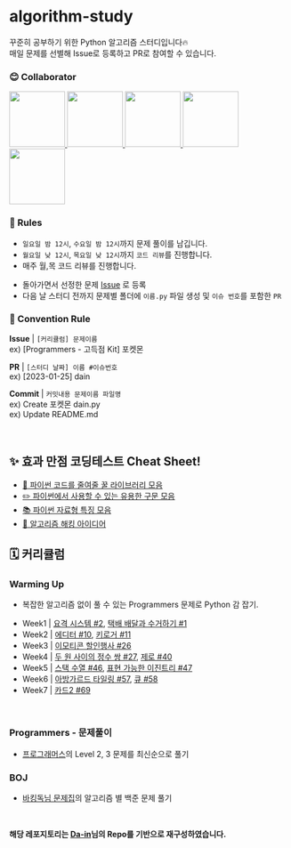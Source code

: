 # algorithm-study

꾸준히 공부하기 위한 Python 알고리즘 스터디입니다🔥  
매일 문제를 선별해 Issue로 등록하고 PR로 참여할 수 있습니다.

### 😊 Collaborator

<div>
  <a href="https://github.com/ksumini">
    <img src="https://avatars.githubusercontent.com/u/70088803?v=4" width="100" style="max-width: 100%;">
  </a>
  <a href="https://github.com/y2r1m">
    <img src="https://avatars.githubusercontent.com/u/69053602?v=4" width="100" style="max-width: 100%;">
  </a>
  <a href="https://github.com/limstonestone">
    <img src="https://avatars.githubusercontent.com/u/86715604?v=4" width="100" style="max-width: 100%;">
  </a>
  <a href="https://github.com/Woo-Yeol">
    <img src="https://avatars.githubusercontent.com/u/63551948?v=4" width="100" style="max-width: 100%;">
  </a>
  <a href="https://github.com/zsmalla">
    <img src="https://avatars.githubusercontent.com/u/72483874?v=4" width="100" style="max-width: 100%;">
  </a>
</div>

### 📢 Rules

- `일요일 밤 12시`, `수요일 밤 12시`까지 문제 풀이를 남깁니다.
- `월요일 낮 12시`, `목요일 낮 12시`까지 `코드 리뷰`를 진행합니다.
- 매주 월,목 코드 리뷰를 진행합니다.
<!-- `오전 10시` 온라인 스터디에서 `코드 리뷰` 및 `문제 선정` _주말, 공휴일 제외_ -->
- 돌아가면서 선정한 문제 [Issue](https://github.com/RecoRecoNi/Algorithm-Study/issues) 로 등록
- 다음 날 스터디 전까지 문제별 폴더에 `이름.py` 파일 생성 및 `이슈 번호`를 포함한 `PR`

<!-- > 🚨 실패시 벌금 2배씩 증가 `1000*(2^n)` 취업 후 일괄 납부😊 중도 포기시 누적 벌금 \* 10배   -->
<!-- > 유고 사유 | 익일 코딩테스트 및 면접, 질병(인증 필요) -->

### 🌈 Convention Rule

**Issue** | `[커리큘럼] 문제이름`  
ex) [Programmers - 고득점 Kit] 포켓몬

**PR** | `[스터디 날짜] 이름 #이슈번호`  
ex) [2023-01-25] dain

**Commit** | `커밋내용 문제이름 파일명`  
ex) Create 포켓몬 dain.py  
ex) Update README.md

<br/>

## ✨ 효과 만점 코딩테스트 Cheat Sheet!

- [🍯 파이썬 코드를 줄여줄 꿀 라이브러리 모음](./%E2%9C%A8%20%ED%9A%A8%EA%B3%BC%20%EB%A7%8C%EC%A0%90%20%EC%BD%94%EB%94%A9%ED%85%8C%EC%8A%A4%ED%8A%B8%20Cheat%20Sheet!/%F0%9F%8D%AF%20%EC%BD%94%EB%93%9C%EB%A5%BC%20%EC%A4%84%EC%97%AC%EC%A4%84%20%EA%BF%80%20%EB%9D%BC%EC%9D%B4%EB%B8%8C%EB%9F%AC%EB%A6%AC%20%EB%AA%A8%EC%9D%8C.md)
- [✏️ 파이썬에서 사용할 수 있는 유용한 구문 모음](./%E2%9C%A8%20%ED%9A%A8%EA%B3%BC%20%EB%A7%8C%EC%A0%90%20%EC%BD%94%EB%94%A9%ED%85%8C%EC%8A%A4%ED%8A%B8%20Cheat%20Sheet!/%E2%9C%8F%EF%B8%8F%20%ED%8C%8C%EC%9D%B4%EC%8D%AC%EC%97%90%EC%84%9C%20%EC%82%AC%EC%9A%A9%ED%95%A0%20%EC%88%98%20%EC%9E%88%EB%8A%94%20%EC%9C%A0%EC%9A%A9%ED%95%9C%20%EA%B5%AC%EB%AC%B8%20%EB%AA%A8%EC%9D%8C.md)
- [📚 파이썬 자료형 특징 모음](./%E2%9C%A8%20%ED%9A%A8%EA%B3%BC%20%EB%A7%8C%EC%A0%90%20%EC%BD%94%EB%94%A9%ED%85%8C%EC%8A%A4%ED%8A%B8%20Cheat%20Sheet!/%F0%9F%93%9A%20%ED%8C%8C%EC%9D%B4%EC%8D%AC%20%EC%9E%90%EB%A3%8C%ED%98%95%20%ED%8A%B9%EC%A7%95%20%EB%AA%A8%EC%9D%8C.md)
- [🚀 알고리즘 해킹 아이디어](./%E2%9C%A8%20%ED%9A%A8%EA%B3%BC%20%EB%A7%8C%EC%A0%90%20%EC%BD%94%EB%94%A9%ED%85%8C%EC%8A%A4%ED%8A%B8%20Cheat%20Sheet!/%F0%9F%9A%80%20%EC%95%8C%EA%B3%A0%EB%A6%AC%EC%A6%98%20%ED%95%B4%ED%82%B9%20%EC%95%84%EC%9D%B4%EB%94%94%EC%96%B4.md)
  <br/>

## 🗓️ 커리큘럼

### Warming Up

- 복잡한 알고리즘 없이 풀 수 있는 Programmers 문제로 Python 감 잡기.

<!-- ex) Week1 | [Problem #1](link) [Problem #2](link) -->
- Week1 | [요격 시스템 #2](https://github.com/RecoRecoNi/Algorithm-Study/issues/2), [택배 배달과 수거하기 #1](https://github.com/RecoRecoNi/Algorithm-Study/issues/1)
- Week2 | [에디터 #10](https://github.com/RecoRecoNi/Algorithm-Study/issues/10), [키로거 #11](https://github.com/RecoRecoNi/Algorithm-Study/issues/11)
- Week3 | [이모티콘 할인행사 #26](https://github.com/RecoRecoNi/Algorithm-Study/issues/26) 
- Week4 | [두 원 사이의 정수 쌍 #27](https://github.com/RecoRecoNi/Algorithm-Study/issues/27), [제로 #40](https://github.com/RecoRecoNi/Algorithm-Study/issues/40)
- Week5 | [스택 수열 #46](https://github.com/RecoRecoNi/Algorithm-Study/issues/46), [표현 가능한 이진트리 #47](https://github.com/RecoRecoNi/Algorithm-Study/issues/47)
- Week6 | [아방가르드 타일링 #57](https://github.com/RecoRecoNi/Algorithm-Study/issues/57), [큐 #58](https://github.com/RecoRecoNi/Algorithm-Study/issues/58)
- Week7 | [카드2 #69](https://github.com/RecoRecoNi/Algorithm-Study/issues/69)

<br/>

<!-- ### Programmers - 고득점 Kit

- 매일 다른 카테고리 문제를 선별하여 풀기 -->
<!-- - Day4 | [폰켓몬 #1], [올바른 괄호 #2], [같은 숫자는 싫어 #30]
- Day5 | [더 맵게 #34], [K번째수 #35], [가장 큰 수 #36]
- Day6 | [최소 직사각형 #42], [소수 찾기 #43], [조이스틱 #44]
- Day7 | [체육복 #50], [N으로 표현 #51]
- Day8 | [타겟 넘버 #57], [입국심사 #58]
- Day9 | [가장 먼 노드 #65]
- Day10 | [전화번호 목록 #71], [기능개발 #72]
- Day11 | [디스크 컨트롤러 #79], [완주하지 못한 선수 #80]
- Day12 | [H-Index #87], [큰 수 만들기 #88]
- Day13 | [정수 삼각형 #93], [모의고사 #94]
- Day14 | [구명보트 #100], [게임 맵 최단거리 #101]
- Day15 | [등굣길 #107], [Two Sum #108]
- Day16 | [징검다리 #107]
- Day17 | [순위 #116]
- Day18 | [위장 #121], [프린터 #122]
- Day19 | [이중우선순위큐 #127], [카펫 #128]

- Day20 | [선 연결하기 #133]
- Day21 | [방의 개수 #138]
- Day22 | [네트워크 #138]
- Day23 | [베스트앨범 #146]
- Day24 | [다리를 지나는 트럭 #153], [피로도 #154]
- Day25 | [주식가격 #155], [전력망을 둘로 나누기 #156]
- Day26 | [단속카메라 #157]
- Day27 | [사칙연산 #163]
- Day28 | [단어 변환 # 164]
- Day29 | [모음사전 #169]
- Day30 | [아이템 줍기 #170]
- Day31 | [여행경로 #171]71 -->
  
### Programmers - 문제풀이

- [프로그래머스](https://school.programmers.co.kr/learn/challenges?tab=all_challenges&order=recent&page=1&languages=python3&levels=2%2C3)의 Level 2, 3 문제를 최신순으로 풀기

### BOJ

- [바킹독님 문제집](https://github.com/encrypted-def/basic-algo-lecture/blob/master/workbook.md)의 알고리즘 별 백준 문제 풀기

<!-- ### Leet Code

- Programmers 이후 논의 -->     
  <br/>

**해당 레포지토리는 [Da-in](https://github.com/da-in/algorithm-study)님의 Repo를 기반으로 재구성하였습니다.**
